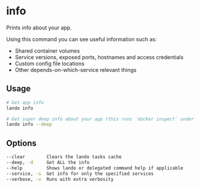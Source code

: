 info
====

Prints info about your app.

Using this command you can see useful information such as:

* Shared container volumes
* Service versions, exposed ports, hostnames and access credentials
* Custom config file locations
* Other depends-on-which-service relevant things

Usage
-----

```bash
# Get app info
lando info

# Get super deep info about your app (this runs `docker inspect` under the hood)
lando info --deep
```

Options
-------

```bash
--clear        Clears the lando tasks cache
--deep, -d     Get ALL the info
--help         Shows lando or delegated command help if applicable
--service, -s  Get info for only the specified services
--verbose, -v  Runs with extra verbosity
```
